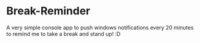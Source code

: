 # Break-Reminder
A very simple console app to push windows notifications every 20 minutes to remind me to take a break and stand up! :D
